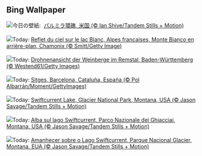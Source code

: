 ## Bing Wallpaper
![](https://www.bing.com/th?id=OHR.PalmyraAtoll_JA-JP7657576901_UHD.jpg&w=1000)今日の壁紙: &nbsp;[パルミラ環礁, 米国 (© Ian Shive/Tandem Stills + Motion)](https://www.bing.com/th?id=OHR.PalmyraAtoll_JA-JP7657576901_UHD.jpg)
<br><br/>
![](https://www.bing.com/th?id=OHR.TrailMontBlanc_FR-FR5602937641_UHD.jpg&w=1000)Today: [Reflet du ciel sur le lac Blanc, Alpes françaises, Monte Bianco en arrière-plan, Chamonix (© Smitt/Getty Image)](https://www.bing.com/th?id=OHR.TrailMontBlanc_FR-FR5602937641_UHD.jpg)
<br><br/>
![](https://www.bing.com/th?id=OHR.VineyardsinRemstalvalley_DE-DE8704317940_UHD.jpg&w=1000)Today: [Drohnenansicht der Weinberge im Remstal, Baden-Württemberg (© Westend61/Getty Images)](https://www.bing.com/th?id=OHR.VineyardsinRemstalvalley_DE-DE8704317940_UHD.jpg)
<br><br/>
![](https://www.bing.com/th?id=OHR.VelaAmericaCupBarcelona_ES-ES7829816830_UHD.jpg&w=1000)Today: [Sitges, Barcelona, Cataluña, España (© Pol Albarrán/Moment/GettyImages)](https://www.bing.com/th?id=OHR.VelaAmericaCupBarcelona_ES-ES7829816830_UHD.jpg)
<br><br/>
![](https://www.bing.com/th?id=OHR.SwiftcurrentLake_EN-GB9627605146_UHD.jpg&w=1000)Today: [Swiftcurrent Lake, Glacier National Park, Montana, USA (© Jason Savage/Tandem Stills + Motion)](https://www.bing.com/th?id=OHR.SwiftcurrentLake_EN-GB9627605146_UHD.jpg)
<br><br/>
![](https://www.bing.com/th?id=OHR.SwiftcurrentLake_IT-IT5489995070_UHD.jpg&w=1000)Today: [Alba sul lago Swiftcurrent, Parco Nazionale dei Ghiacciai, Montana, USA (© Jason Savage/Tandem Stills + Motion)](https://www.bing.com/th?id=OHR.SwiftcurrentLake_IT-IT5489995070_UHD.jpg)
<br><br/>
![](https://www.bing.com/th?id=OHR.SwiftcurrentLake_PT-BR2467952516_UHD.jpg&w=1000)Today: [Amanhecer sobre o Lago Swiftcurrent, Parque Nacional Glacier, Montana, EUA (© Jason Savage/Tandem Stills + Motion)](https://www.bing.com/th?id=OHR.SwiftcurrentLake_PT-BR2467952516_UHD.jpg)
<br><br/>
